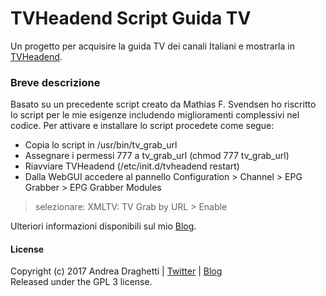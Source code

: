 # TVHeadend Script Guida TV
Un progetto per acquisire la guida TV dei canali Italiani e mostrarla in [TVHeadend](https://tvheadend.org/).

### Breve descrizione

Basato su un precedente script creato da Mathias F. Svendsen ho riscritto lo script per le mie esigenze includendo miglioramenti complessivi nel codice. Per attivare e installare lo script procedete come segue:

* Copia lo script in /usr/bin/tv_grab_url
* Assegnare i permessi 777 a tv_grab_url (chmod 777 tv_grab_url)
* Riavviare TVHeadend (/etc/init.d/tvheadend restart)
* Dalla WebGUI accedere al pannello Configuration > Channel > EPG Grabber > EPG Grabber Modules
 > selezionare: XMLTV: TV Grab by URL > Enable
    
Ulteriori informazioni disponibili sul mio [Blog](https://www.andreadraghetti.it/tvheadend-script-guida-tv/).

#### License

Copyright (c) 2017 Andrea Draghetti | [Twitter](https://twitter.com/andreaghetti) | [Blog](https://www.andreadraghetti.it)  
Released under the GPL 3 license.
